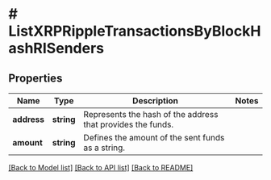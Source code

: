 # # ListXRPRippleTransactionsByBlockHashRISenders

## Properties

Name | Type | Description | Notes
------------ | ------------- | ------------- | -------------
**address** | **string** | Represents the hash of the address that provides the funds. |
**amount** | **string** | Defines the amount of the sent funds as a string. |

[[Back to Model list]](../../README.md#models) [[Back to API list]](../../README.md#endpoints) [[Back to README]](../../README.md)
